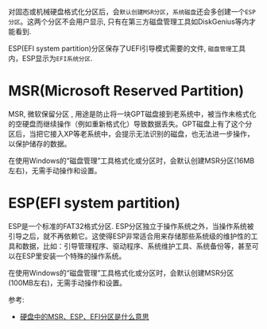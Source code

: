 对固态或机械硬盘格式化分区后，会`默认创建MSR分区`，`系统磁盘`还会多创建一个`ESP分区`。这两个分区不会用户显示, 只有在第三方磁盘管理工具如DiskGenius等内才能看到.

ESP(EFI system partition)分区保存了UEFI引导模式需要的文件, `磁盘管理`工具内，ESP显示为`EFI系统分区`.


# MSR(Microsoft Reserved Partition)
MSR, 微软保留分区 , 用途是防止将一块GPT磁盘接到老系统中，被当作未格式化的空硬盘而继续操作（例如重新格式化）导致数据丢失。GPT磁盘上有了这个分区后，当把它接入XP等老系统中，会提示无法识别的磁盘，也无法进一步操作，以保护储存的数据。

在使用Windows的“磁盘管理”工具格式化或分区时，会默认创建MSR分区(16MB左右)，无需手动操作和设置。



# ESP(EFI system partition)
ESP是一个标准的FAT32格式分区. ESP分区独立于操作系统之外，当操作系统被引导之后，就不再依赖它。这使得ESP非常适合用来存储那些系统级的维护性的工具和数据，比如：引导管理程序、驱动程序、系统维护工具、系统备份等，甚至可以在ESP里安装一个特殊的操作系统。

在使用Windows的“磁盘管理”工具格式化或分区时，会默认创建MSR分区(100MB左右)，无需手动操作和设置。







参考:
- [硬盘中的MSR、ESP、EFI分区是什么意思](https://baiyunju.cc/8773)